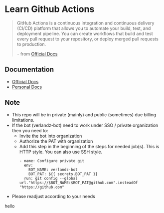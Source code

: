 # Learn Github Actions

> GitHub Actions is a continuous integration and continuous delivery (CI/CD) platform that allows you to automate your build, test, and deployment pipeline. You can create workflows that build and test every pull request to your repository, or deploy merged pull requests to production.
> 
> \- from [Official Docs](https://docs.github.com/en/actions/learn-github-actions/understanding-github-actions)

## Documentation
- [Official Docs](https://docs.github.com/en/actions/learn-github-actions/understanding-github-actions)
- [Personal Docs](TBA)

## Note
- This repo will be in private (mainly) and public (sometimes) due billing limitations. 
- If the bot (verlandz-bot) need to work under SSO / private organization then you need to:
    - Invite the bot into organization
    - Authorize the PAT with organization
    - Add this step in the beginning of the steps for needed job(s).
    This is HTTP style. You can also use SSH style.
        ```
        - name: Configure private git
          env:
            BOT_NAME: verlandz-bot
            BOT_PAT: ${{ secrets.BOT_PAT }}
          run: git config --global url."https://$BOT_NAME:$BOT_PAT@github.com".insteadOf "https://github.com"
        ```
- Please readjust according to your needs

hello